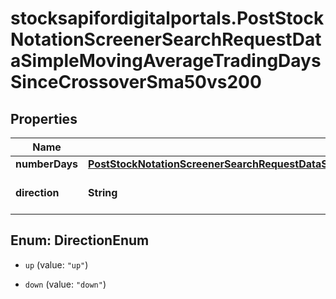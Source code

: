 # stocksapifordigitalportals.PostStockNotationScreenerSearchRequestDataSimpleMovingAverageTradingDaysSinceCrossoverSma50vs200

## Properties

Name | Type | Description | Notes
------------ | ------------- | ------------- | -------------
**numberDays** | [**PostStockNotationScreenerSearchRequestDataSimpleMovingAverageTradingDaysSinceCrossoverSma50vs200NumberDays**](PostStockNotationScreenerSearchRequestDataSimpleMovingAverageTradingDaysSinceCrossoverSma50vs200NumberDays.md) |  | 
**direction** | **String** | Direction of the crossing. | [optional] [default to &#39;up&#39;]



## Enum: DirectionEnum


* `up` (value: `"up"`)

* `down` (value: `"down"`)




